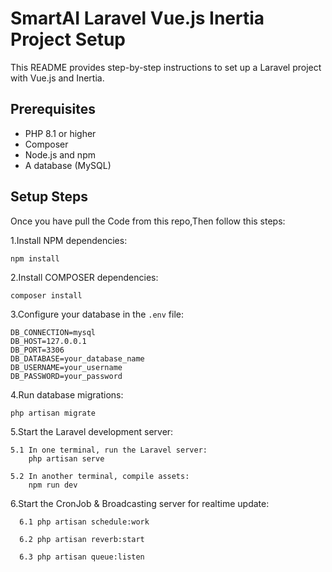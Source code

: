# SmartAI Laravel Vue.js Inertia Project Setup

This README provides step-by-step instructions to set up a Laravel project with Vue.js and Inertia.

## Prerequisites

- PHP 8.1 or higher
- Composer
- Node.js and npm
- A database (MySQL)

## Setup Steps

Once you have pull the Code from this repo,Then follow this steps:

1.Install NPM dependencies:

    npm install

2.Install COMPOSER dependencies:

    composer install

3.Configure your database in the `.env` file:

    DB_CONNECTION=mysql
    DB_HOST=127.0.0.1
    DB_PORT=3306
    DB_DATABASE=your_database_name
    DB_USERNAME=your_username
    DB_PASSWORD=your_password

4.Run database migrations:

    php artisan migrate

5.Start the Laravel development server:

    5.1 In one terminal, run the Laravel server:
        php artisan serve

    5.2 In another terminal, compile assets:
        npm run dev

6.Start the CronJob & Broadcasting server for realtime update:

      6.1 php artisan schedule:work
      
      6.2 php artisan reverb:start
      
      6.3 php artisan queue:listen
